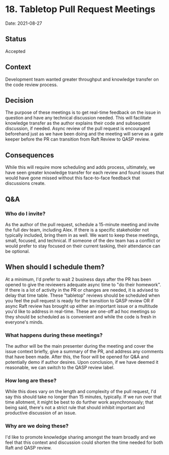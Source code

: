 # 18. Tabletop Pull Request Meetings
Date: 2021-08-27

## Status

Accepted

## Context

Development team wanted greater throughput and knowledge transfer on the code review process.

## Decision

The purpose of these meetings is to get real-time feedback on the issue in question and have any technical discussion needed. This will facilitate knowledge transfer as the author explains their code and subsequent discussion, if needed.  Async review of the pull request is encouraged beforehand just as we have been doing and the meeting will serve as a gate keeper before the PR can transition from Raft Review to QASP review.

## Consequences

While this will require more scheduling and adds process, ultimately, we have seen greater knowledge transfer for each review and found issues that would have gone missed without this face-to-face feedback that discussions create.

## Q&A
### Who do I invite? 

As the author of the pull request, schedule a 15-minute meeting and invite the full dev team, including Alex. If there is a specific stakeholder not typically included, bring them in as well. We want to keep these meetings, small, focused, and technical. If someone of the dev team has a conflict or would prefer to stay focused on their current tasking, their attendance can be optional.

## When should I schedule them? 

At a minimum, I'd prefer to wait 2 business days after the PR has been opened to give the reviewers adequate async time to "do their homework". If there is a lot of activity in the PR or changes are needed, it is advised to delay that time table. These "tabletop" reviews should be scheduled when you feel the pull request is ready for the transition to QASP review OR if async Raft review has brought up either an important issue or a multitude you'd like to address in real-time. These are one-off ad hoc meetings so they should be scheduled as is convenient and while the code is fresh in everyone's minds. 

### What happens during these meetings?

The author will be the main presenter during the meeting and cover the issue context briefly, give a summary of the PR, and address any comments that have been made. After this, the floor will be opened for Q&A and potentially demo if author desires. Upon conclusion, if we have deemed it reasonable, we can switch to the QASP review label.


### How long are these?

While this does vary on the length and complexity of the pull request, I'd say this should take no longer than 15 minutes, typically. If we run over that time allotment, it might be best to do further work asynchronously; that being said, there's not a strict rule that should inhibit important and productive discussion of an issue. 


### Why are we doing these?

I'd like to promote knowledge sharing amongst the team broadly and we feel that this context and discussion could shorten the time needed for both Raft and QASP review.
